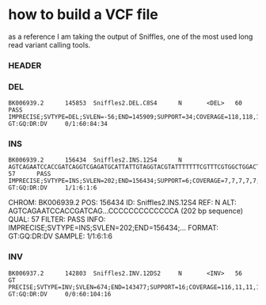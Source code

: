 # how to build a VCF file

as a reference I am taking the output of Sniffles, one of the most used long read variant calling tools. 

### HEADER

### DEL
```
BK006939.2      145853  Sniffles2.DEL.C8S4      N       <DEL>   60      PASS    IMPRECISE;SVTYPE=DEL;SVLEN=-56;END=145909;SUPPORT=34;COVERAGE=118,118,118,118,130;STRAND=+-;AF=0.288;STDEV_LEN=9.357;STDEV_POS=72.575   GT:GQ:DR:DV     0/1:60:84:34
```
### INS
```
BK006939.2      156434  Sniffles2.INS.12S4      N       AGTCAGAATCCACCGATCAGGTCGAGATGCATTATTGTAGGTACGTATTTTTTTCGTTTCGTGGCTGGACTGTTCATTTTCTTCTTTACTTATAACTAGTATGAAATACCTAGTAACCTTACCTGGACGAACCGTGGCCAGTTATGACTCCAATTATGTCTTTGCTTTTTAGCCCGCATGACATGACTGCCCCCCCCCCCCA      57      PASS    IMPRECISE;SVTYPE=INS;SVLEN=202;END=156434;SUPPORT=6;COVERAGE=7,7,7,7,7;STRAND=+-;AF=0.857;STDEV_LEN=5.909;STDEV_POS=54.500;SUPPORT_LONG=0       GT:GQ:DR:DV     1/1:6:1:6
```

CHROM: BK006939.2
POS: 156434
ID: Sniffles2.INS.12S4
REF: N
ALT: AGTCAGAATCCACCGATCAG...CCCCCCCCCCCCCA (202 bp sequence)
QUAL: 57
FILTER: PASS
INFO: IMPRECISE;SVTYPE=INS;SVLEN=202;END=156434;...
FORMAT: GT:GQ:DR:DV
SAMPLE: 1/1:6:1:6
### INV
```
BK006937.2      142803  Sniffles2.INV.12DS2     N       <INV>   56      GT      PRECISE;SVTYPE=INV;SVLEN=674;END=143477;SUPPORT=16;COVERAGE=116,11,11,11,109;STRAND=+;AF=0.133;STDEV_LEN=7.086;STDEV_POS=0.000  GT:GQ:DR:DV     0/0:60:104:16

```